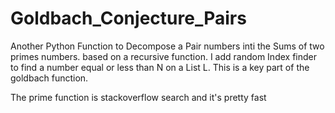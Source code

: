# Goldbach_Conjecture_Pairs
Another Python Function to Decompose a Pair numbers inti the Sums of two primes numbers.
based on a recursive function.
I add random Index finder to find a number equal or less than N on a List L.
This is a key part of the goldbach function.

The prime function is stackoverflow search and it's pretty fast 

